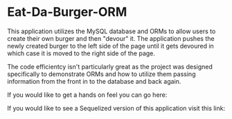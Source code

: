 # Eat-Da-Burger-ORM

This application utilizes the MySQL database and ORMs to allow users to create their own burger and then "devour" it. The application pushes the newly created burger to the left side of the page until it gets devoured in which case it is moved to the right side of the page.

The code efficientcy isn't particularly great as the project was designed specifically to demonstrate ORMs and how to utilize them passing information from the front in to the database and back again.

If you would like to get a hands on feel you can go here:

If you would like to see a Sequelized version of this application visit this link:
